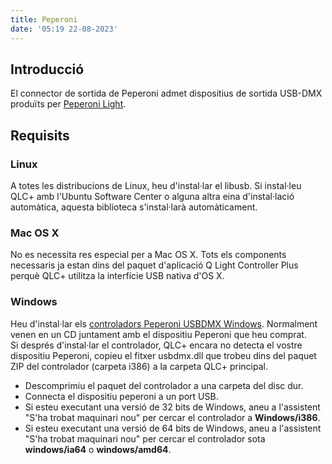 ```yaml
---
title: Peperoni
date: '05:19 22-08-2023'
---
```


Introducció
--------------

El connector de sortida de Peperoni admet dispositius de sortida USB-DMX produïts per [Peperoni Light](http://www.peperoni-light.de/products1.htm).

Requisits
--------------

### Linux

A totes les distribucions de Linux, heu d'instal·lar el libusb. Si instal·leu QLC+ amb l'Ubuntu Software Center o alguna altra eina d'instal·lació automàtica, aquesta biblioteca s'instal·larà automàticament.

### Mac OS X

No es necessita res especial per a Mac OS X. Tots els components necessaris ja estan dins del paquet d'aplicació Q Light Controller Plus perquè QLC+ utilitza la interfície USB nativa d'OS X.

### Windows

Heu d'instal·lar els [controladors Peperoni USBDMX Windows](http://www.lighting-solutions.de/support/driver.html). Normalment venen en un CD juntament amb el dispositiu Peperoni que heu comprat.  
Si després d'instal·lar el controlador, QLC+ encara no detecta el vostre dispositiu Peperoni, copieu el fitxer usbdmx.dll que trobeu dins del paquet ZIP del controlador (carpeta i386) a la carpeta QLC+ principal.

* Descomprimiu el paquet del controlador a una carpeta del disc dur.
* Connecta el dispositiu peperoni a un port USB.
* Si esteu executant una versió de 32 bits de Windows, aneu a l'assistent "S'ha trobat maquinari nou" per cercar el controlador a **Windows/i386**.
* Si esteu executant una versió de 64 bits de Windows, aneu a l'assistent "S'ha trobat maquinari nou" per cercar el controlador sota **windows/ia64** o **windows/amd64**.